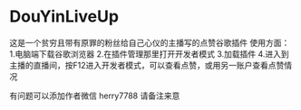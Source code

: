 # DouYinLiveUp
这是一个贫穷且带有原罪的粉丝给自己心仪的主播写的点赞谷歌插件
使用方面：
1.电脑端下载谷歌浏览器
2.在插件管理那里打开开发者模式
3.加载插件
4.进入到主播的直播间，按F12进入开发者模式，可以查看点赞，或用另一账户查看点赞情况

有问题可以添加作者微信 herry7788 请备注来意